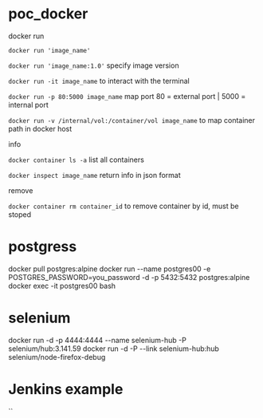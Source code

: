 # poc_docker
docker run

  `docker run 'image_name'`

  `docker run 'image_name:1.0'` specify image version
  
  `docker run -it image_name` to interact with the terminal 
  
  `docker run -p 80:5000 image_name` map port 80 = external port | 5000 = internal port
  
  `docker run -v /internal/vol:/container/vol image_name` to map container path in docker host 
  
info 
  
  `docker container ls -a` list all containers
  
  `docker inspect image_name` return info in json format
  
remove 
  
  `docker container rm container_id` to remove container by id, must be stoped 
  
  
# postgress

docker pull postgres:alpine
docker run --name postgres00 -e POSTGRES_PASSWORD=you_password -d -p 5432:5432 postgres:alpine
docker exec -it postgres00 bash


# selenium
docker run -d -p 4444:4444 --name selenium-hub -P selenium/hub:3.141.59
docker run -d -P --link selenium-hub:hub selenium/node-firefox-debug	

  
# Jenkins example 
``
